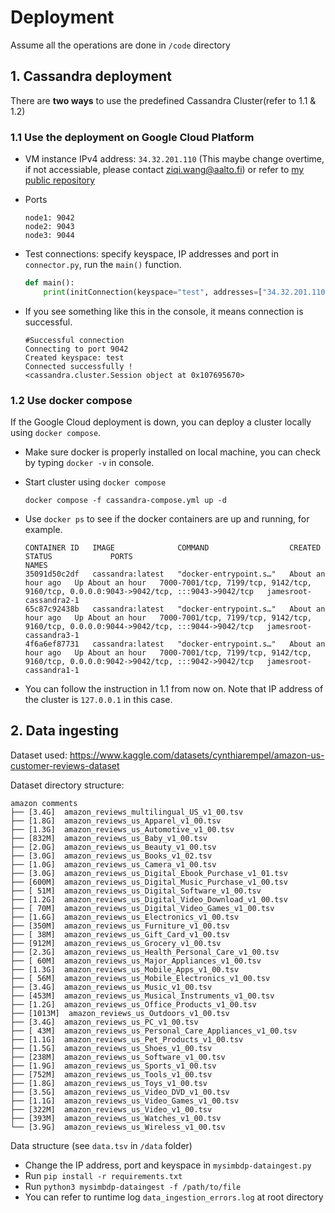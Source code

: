# Deployment

Assume all the operations are done in `/code` directory

## 1. Cassandra deployment

There are **two ways** to use the predefined Cassandra Cluster(refer to 1.1 & 1.2)

### 1.1 Use the deployment on Google Cloud Platform

- VM instance IPv4 address: `34.32.201.110` (This maybe change overtime, if not accessiable, please contact <ziqi.wang@aalto.fi>) or refer to [my public repository](https://github.com/James-Leste/Big-Data-Platform-2024)
- Ports

    ```shell
    node1: 9042
    node2: 9043
    node3: 9044
    ```

- Test connections: specify keyspace, IP addresses and port in `connector.py`, run the `main()` function.

    ```python
    def main():
        print(initConnection(keyspace="test", addresses=["34.32.201.110",], port=9042))
    ```

- If you see something like this in the console, it means connection is successful.

    ```shell
    #Successful connection
    Connecting to port 9042
    Created keyspace: test
    Connected successfully !
    <cassandra.cluster.Session object at 0x107695670>
    ```

### 1.2 Use docker compose

If the Google Cloud deployment is down, you can deploy a cluster locally using `docker compose`.

- Make sure docker is properly installed on local machine, you can check by typing `docker -v` in console.
- Start cluster using `docker compose`

    ```shell
    docker compose -f cassandra-compose.yml up -d
    ```

- Use `docker ps` to see if the docker containers are up and running, for example.

    ```shell
    CONTAINER ID   IMAGE              COMMAND                  CREATED             STATUS             PORTS                                                                                    NAMES
    35091d50c2df   cassandra:latest   "docker-entrypoint.s…"   About an hour ago   Up About an hour   7000-7001/tcp, 7199/tcp, 9142/tcp, 9160/tcp, 0.0.0.0:9043->9042/tcp, :::9043->9042/tcp   jamesroot-cassandra2-1
    65c87c92438b   cassandra:latest   "docker-entrypoint.s…"   About an hour ago   Up About an hour   7000-7001/tcp, 7199/tcp, 9142/tcp, 9160/tcp, 0.0.0.0:9044->9042/tcp, :::9044->9042/tcp   jamesroot-cassandra3-1
    4f6a6ef87731   cassandra:latest   "docker-entrypoint.s…"   About an hour ago   Up About an hour   7000-7001/tcp, 7199/tcp, 9142/tcp, 9160/tcp, 0.0.0.0:9042->9042/tcp, :::9042->9042/tcp   jamesroot-cassandra1-1
    ```

- You can follow the instruction in 1.1 from now on. Note that IP address of the cluster is `127.0.0.1` in this case.

## 2. Data ingesting

Dataset used: <https://www.kaggle.com/datasets/cynthiarempel/amazon-us-customer-reviews-dataset>

Dataset directory structure:

```tree
amazon comments
├── [3.4G]  amazon_reviews_multilingual_US_v1_00.tsv
├── [1.8G]  amazon_reviews_us_Apparel_v1_00.tsv
├── [1.3G]  amazon_reviews_us_Automotive_v1_00.tsv
├── [832M]  amazon_reviews_us_Baby_v1_00.tsv
├── [2.0G]  amazon_reviews_us_Beauty_v1_00.tsv
├── [3.0G]  amazon_reviews_us_Books_v1_02.tsv
├── [1.0G]  amazon_reviews_us_Camera_v1_00.tsv
├── [3.0G]  amazon_reviews_us_Digital_Ebook_Purchase_v1_01.tsv
├── [600M]  amazon_reviews_us_Digital_Music_Purchase_v1_00.tsv
├── [ 51M]  amazon_reviews_us_Digital_Software_v1_00.tsv
├── [1.2G]  amazon_reviews_us_Digital_Video_Download_v1_00.tsv
├── [ 70M]  amazon_reviews_us_Digital_Video_Games_v1_00.tsv
├── [1.6G]  amazon_reviews_us_Electronics_v1_00.tsv
├── [350M]  amazon_reviews_us_Furniture_v1_00.tsv
├── [ 38M]  amazon_reviews_us_Gift_Card_v1_00.tsv
├── [912M]  amazon_reviews_us_Grocery_v1_00.tsv
├── [2.3G]  amazon_reviews_us_Health_Personal_Care_v1_00.tsv
├── [ 60M]  amazon_reviews_us_Major_Appliances_v1_00.tsv
├── [1.3G]  amazon_reviews_us_Mobile_Apps_v1_00.tsv
├── [ 56M]  amazon_reviews_us_Mobile_Electronics_v1_00.tsv
├── [3.4G]  amazon_reviews_us_Music_v1_00.tsv
├── [453M]  amazon_reviews_us_Musical_Instruments_v1_00.tsv
├── [1.2G]  amazon_reviews_us_Office_Products_v1_00.tsv
├── [1013M]  amazon_reviews_us_Outdoors_v1_00.tsv
├── [3.4G]  amazon_reviews_us_PC_v1_00.tsv
├── [ 43M]  amazon_reviews_us_Personal_Care_Appliances_v1_00.tsv
├── [1.1G]  amazon_reviews_us_Pet_Products_v1_00.tsv
├── [1.5G]  amazon_reviews_us_Shoes_v1_00.tsv
├── [238M]  amazon_reviews_us_Software_v1_00.tsv
├── [1.9G]  amazon_reviews_us_Sports_v1_00.tsv
├── [752M]  amazon_reviews_us_Tools_v1_00.tsv
├── [1.8G]  amazon_reviews_us_Toys_v1_00.tsv
├── [3.5G]  amazon_reviews_us_Video_DVD_v1_00.tsv
├── [1.1G]  amazon_reviews_us_Video_Games_v1_00.tsv
├── [322M]  amazon_reviews_us_Video_v1_00.tsv
├── [393M]  amazon_reviews_us_Watches_v1_00.tsv
└── [3.9G]  amazon_reviews_us_Wireless_v1_00.tsv
```

Data structure (see `data.tsv` in `/data` folder)

- Change the IP address, port and keyspace in `mysimbdp-dataingest.py`
- Run `pip install -r requirements.txt`
- Run `python3 mysimbdp-dataingest -f /path/to/file`
- You can refer to runtime log `data_ingestion_errors.log` at root directory
